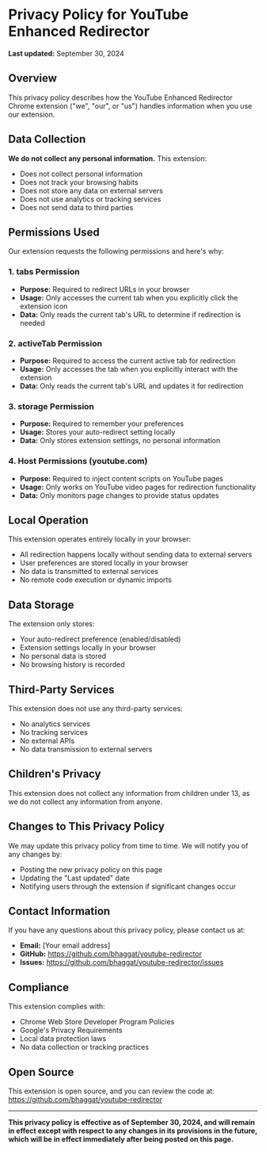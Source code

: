 # Privacy Policy for YouTube Enhanced Redirector

**Last updated:** September 30, 2024

## Overview

This privacy policy describes how the YouTube Enhanced Redirector Chrome extension ("we", "our", or "us") handles information when you use our extension.

## Data Collection

**We do not collect any personal information.** This extension:

- Does not collect personal information
- Does not track your browsing habits
- Does not store any data on external servers
- Does not use analytics or tracking services
- Does not send data to third parties

## Permissions Used

Our extension requests the following permissions and here's why:

### 1. tabs Permission

- **Purpose:** Required to redirect URLs in your browser
- **Usage:** Only accesses the current tab when you explicitly click the extension icon
- **Data:** Only reads the current tab's URL to determine if redirection is needed

### 2. activeTab Permission

- **Purpose:** Required to access the current active tab for redirection
- **Usage:** Only accesses the tab when you explicitly interact with the extension
- **Data:** Only reads the current tab's URL and updates it for redirection

### 3. storage Permission

- **Purpose:** Required to remember your preferences
- **Usage:** Stores your auto-redirect setting locally
- **Data:** Only stores extension settings, no personal information

### 4. Host Permissions (youtube.com)

- **Purpose:** Required to inject content scripts on YouTube pages
- **Usage:** Only works on YouTube video pages for redirection functionality
- **Data:** Only monitors page changes to provide status updates

## Local Operation

This extension operates entirely locally in your browser:

- All redirection happens locally without sending data to external servers
- User preferences are stored locally in your browser
- No data is transmitted to external services
- No remote code execution or dynamic imports

## Data Storage

The extension only stores:

- Your auto-redirect preference (enabled/disabled)
- Extension settings locally in your browser
- No personal data is stored
- No browsing history is recorded

## Third-Party Services

This extension does not use any third-party services:

- No analytics services
- No tracking services
- No external APIs
- No data transmission to external servers

## Children's Privacy

This extension does not collect any information from children under 13, as we do not collect any information from anyone.

## Changes to This Privacy Policy

We may update this privacy policy from time to time. We will notify you of any changes by:

- Posting the new privacy policy on this page
- Updating the "Last updated" date
- Notifying users through the extension if significant changes occur

## Contact Information

If you have any questions about this privacy policy, please contact us at:

- **Email:** [Your email address]
- **GitHub:** https://github.com/bhaggat/youtube-redirector
- **Issues:** https://github.com/bhaggat/youtube-redirector/issues

## Compliance

This extension complies with:

- Chrome Web Store Developer Program Policies
- Google's Privacy Requirements
- Local data protection laws
- No data collection or tracking practices

## Open Source

This extension is open source, and you can review the code at:
https://github.com/bhaggat/youtube-redirector

---

**This privacy policy is effective as of September 30, 2024, and will remain in effect except with respect to any changes in its provisions in the future, which will be in effect immediately after being posted on this page.**
